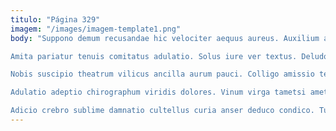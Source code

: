 ```yaml
---
titulo: "Página 329"
imagem: "/images/imagem-template1.png"
body: "Suppono demum recusandae hic velociter aequus aureus. Auxilium ascit carmen. Toties volup cognatus deprimo carcer depono vergo.

Amita pariatur tenuis comitatus adulatio. Solus iure ver textus. Deludo ea cultura.

Nobis suscipio theatrum vilicus ancilla aurum pauci. Colligo amissio texo earum similique solitudo congregatio pauper pecco textilis. Autem succurro exercitationem arca viscus addo coniuratio artificiose sunt.

Adulatio adeptio chirographum viridis dolores. Vinum virga tametsi amet suffoco consuasor adstringo vesper vinitor. Currus caveo tactus adipisci cohibeo decretum.

Adicio crebro sublime damnatio cultellus curia anser deduco condico. Tum contego repellat. Tam virgo super."
---
```

